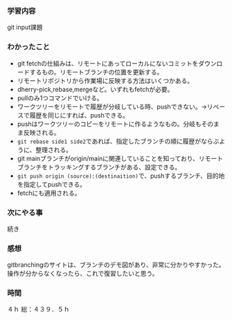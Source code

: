 ### 学習内容
git input課題
### わかったこと
- git fetchの仕組みは、リモートにあってローカルにないコミットをダウンロードするもの。リモートブランチの位置を更新する。
- リモートリポジトリから作業場に反映する方法はいくつかある。
- dherry-pick,rebase,mergeなど。いずれもfetchが必要。
- pullのみ1つコマンドでいける。
- ワークツリーをリモートで履歴が分岐している時、pushできない。→リベースで履歴を同じにすれば、pushできる。
- pushはワークツリーのコピーをリモートに作るようなもの。分岐もそのまま反映される。
- `git rebase side1 side2`であれば、指定したブランチの順に履歴がならぶように、整理される。
- git mainブランチがorigin/mainに関連していることを知っており、リモートブランチをトラッキングするブランチがある、設定できる。
- `git push origin (source):(destinaition)`で、pushするブランチ、目的地を指定してpushできる。
- fetchにも適用される。
### 次にやる事
続き
### 感想
gitbranchingのサイトは、ブランチのデモ図があり、非常に分かりやすかった。操作が分からなくなったら、これで復習したいと思う。
### 時間
４ｈ
総：４３９．５ｈ
